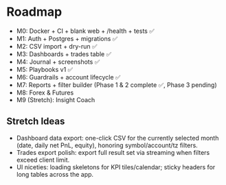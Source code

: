 # Roadmap

- M0: Docker + CI + blank web + /health + tests ✅
- M1: Auth + Postgres + migrations ✅
- M2: CSV import + dry-run ✅
- M3: Dashboards + trades table ✅
- M4: Journal + screenshots ✅
- M5: Playbooks v1 ✅
- M6: Guardrails + account lifecycle ✅
- M7: Reports + filter builder (Phase 1 & 2 complete ✅, Phase 3 pending)
- M8: Forex & Futures
- M9 (Stretch): Insight Coach

## Stretch Ideas

- Dashboard data export: one-click CSV for the currently selected month (date, daily net PnL, equity), honoring symbol/account/tz filters.
- Trades export polish: export full result set via streaming when filters exceed client limit.
- UI niceties: loading skeletons for KPI tiles/calendar; sticky headers for long tables across the app.
